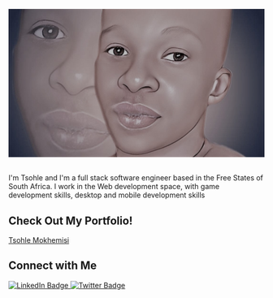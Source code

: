 ![A picture of Tsohle as a cartoon.](https://github.com/tsohleDev/tsohleDev/blob/main/cartoonME.jpg)

<div id="about" align="center">

##

</div>

I'm Tsohle and I'm a full stack software engineer based in the Free States of South Africa. I work in the Web development space, with game development skills, desktop and mobile development skills

## Check Out My Portfolio!

[Tsohle Mokhemisi](http://tsohlemokhemisi.w3spaces.com/)


## Connect with Me

<div id="badges">
  <a href="https://www.linkedin.com/in/aprilspeight">
    <img src="https://img.shields.io/badge/LinkedIn-blue?style=for-the-badge&logo=linkedin&logoColor=white" alt="LinkedIn Badge"/>
  </a>
  <a href="https://www.twitter.com/vogueandcode">
    <img src="https://img.shields.io/badge/Twitter-blue?style=for-the-badge&logo=twitter&logoColor=white" alt="Twitter Badge"/>
  </a>
</div>
